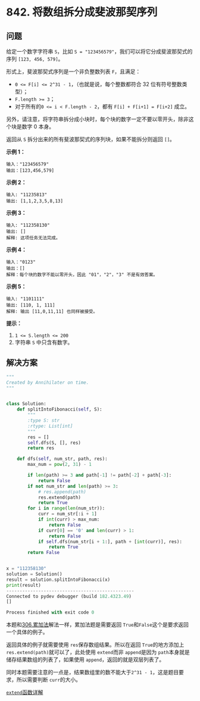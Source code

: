 # 842. 将数组拆分成斐波那契序列

## 问题

给定一个数字字符串 `S`，比如 `S = "123456579"`，我们可以将它分成斐波那契式的序列 `[123, 456, 579]`。

形式上，斐波那契式序列是一个非负整数列表 `F`，且满足：

- `0 <= F[i] <= 2^31 - 1`，（也就是说，每个整数都符合 32 位有符号整数类型）；
- `F.length >= 3`；
- 对于所有的`0 <= i < F.length - 2`，都有 `F[i] + F[i+1] = F[i+2]` 成立。

另外，请注意，将字符串拆分成小块时，每个块的数字一定不要以零开头，除非这个块是数字 0 本身。

返回从 `S` 拆分出来的所有斐波那契式的序列块，如果不能拆分则返回 `[]`。

**示例 1：**

```
输入："123456579"
输出：[123,456,579]
```

**示例 2：**

```
输入: "11235813"
输出: [1,1,2,3,5,8,13]
```

**示例 3：**

```
输入: "112358130"
输出: []
解释: 这项任务无法完成。
```

**示例 4：**

```
输入："0123"
输出：[]
解释：每个块的数字不能以零开头，因此 "01"，"2"，"3" 不是有效答案。
```

**示例 5：**

```
输入: "1101111"
输出: [110, 1, 111]
解释: 输出 [11,0,11,11] 也同样被接受。
```

**提示：**

1. `1 <= S.length <= 200`
2. 字符串 `S` 中只含有数字。



## 解决方案

```python
"""
Created by Annihilater on time.
"""


class Solution:
    def splitIntoFibonacci(self, S):
        """
        :type S: str
        :rtype: List[int]
        """
        res = []
        self.dfs(S, [], res)
        return res

    def dfs(self, num_str, path, res):
        max_num = pow(2, 31) - 1

        if len(path) >= 3 and path[-1] != path[-2] + path[-3]:
            return False
        if not num_str and len(path) >= 3:
            # res.append(path)
            res.extend(path)
            return True
        for i in range(len(num_str)):
            curr = num_str[:i + 1]
            if int(curr) > max_num:
                return False
            if curr[0] == '0' and len(curr) > 1:
                return False
            if self.dfs(num_str[i + 1:], path + [int(curr)], res):
                return True
        return False


x = "112358130"
solution = Solution()
result = solution.splitIntoFibonacci(x)
print(result)
------------------------------------------------
Connected to pydev debugger (build 182.4323.49)
[]

Process finished with exit code 0
```

本题和[306.累加法](https://github.com/Annihilater/leetcode_practice/blob/master/306.%20%E7%B4%AF%E5%8A%A0%E6%95%B0.md)解法一样，累加法题是需要返回 `True`和`False`这个是要求返回一个具体的例子。

返回具体的例子就需要使用 `res`保存数组结果。所以在返回 `True`的地方添加上`res.extend(path)`就可以了，此处使用 `extend`而非 `append`是因为 `path`本身就是储存结果数组的列表了，如果使用 `append`，返回的就是双层列表了。



同时本题需要注意的一点是，结果数组里的数不能大于`2^31 - 1`，这是题目要求，所以需要判断 `curr`的大小。



[`extend`函数详解](http://www.runoob.com/python/att-list-extend.html)